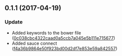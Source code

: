 <a name="0.1.1"></a>
## 0.1.1 (2017-04-19)


### Update

* Added keywords to the bower file ([0c038cbc4322caad0a5ccb7a045e5b111e715677](https://github.com/advanced-rest-client/anypoint-radio-button/commit/0c038cbc4322caad0a5ccb7a045e5b111e715677))
* Added sauce connect ([f4a36b9864e50f923bd00d2df7e853e59a842557](https://github.com/advanced-rest-client/anypoint-radio-button/commit/f4a36b9864e50f923bd00d2df7e853e59a842557))



